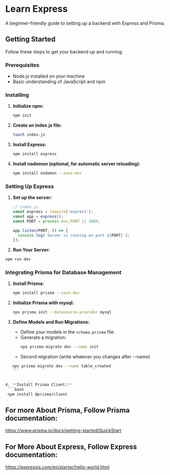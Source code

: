﻿
# Learn Express

A beginner-friendly guide to setting up a backend with Express and Prisma.

## Getting Started

Follow these steps to get your backend up and running:

### Prerequisites

- Node.js installed on your machine
- Basic understanding of JavaScript and npm

### Installing

1. **Initialize npm:**
   ```bash
   npm init
   ```

2. **Create an index.js file:**
   ```bash
   touch index.js
   ```

3. **Install Express:**
   ```bash
   npm install express
   ```

4. **Install nodemon (optional, for automatic server reloading):**
   ```bash
   npm install nodemon --save-dev
   ```





### Setting Up Express

1. **Set up the server:**

   ```javascript
   // index.js
   const express = require('express');
   const app = express();
   const PORT = process.env.PORT || 3000;

   app.listen(PORT, () => {
     console.log(`Server is running on port ${PORT}`);
   });
   ```

3.  **Run Your Server:**
   ```bash
   npm run dev
   ```



### Integrating Prisma for Database Management

1. **Install Prisma:**
   ```bash
   npm install prisma --save-dev
   ```

2. **Initialize Prisma with mysql:**
   ```bash
   npx prisma init --datasource-provider mysql
   ```

3. **Define Models and Run Migrations:**
   
   - Define your models in the `schema.prisma` file.
   - Generate a migration:
     ```bash
     npx prisma migrate dev --name init
     ```
   - Second migration (write whatever you changes after --name)
  ```bash
     npx prisma migrate dev --name table_created
     ```


4. **Install Prisma Client:**
   ```bash
   npm install @prisma/client
   ```

## For more About Prisma, Follow Prisma documentation:
https://www.prisma.io/docs/getting-started/QuickStart

## For More About Express, Follow Express documentation:
https://expressjs.com/en/starter/hello-world.html
  
